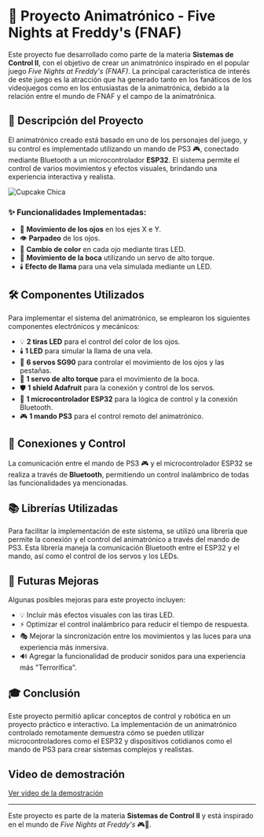 # 🤖 Proyecto Animatrónico - Five Nights at Freddy's (FNAF)

Este proyecto fue desarrollado como parte de la materia **Sistemas de Control II**, con el objetivo de crear un animatrónico inspirado en el popular juego *Five Nights at Freddy's (FNAF)*. La principal característica de interés de este juego es la atracción que ha generado tanto en los fanáticos de los videojuegos como en los entusiastas de la animatrónica, debido a la relación entre el mundo de FNAF y el campo de la animatrónica.

## 🚀 Descripción del Proyecto

El animatrónico creado está basado en uno de los personajes del juego, y su control es implementado utilizando un mando de PS3 🎮, conectado mediante Bluetooth a un microcontrolador **ESP32**.
El sistema permite el control de varios movimientos y efectos visuales, brindando una experiencia interactiva y realista.

<image src="/Media/Cupcake.jpeg" alt="Cupcake Chica">

### ✨ Funcionalidades Implementadas:

- 👀 **Movimiento de los ojos** en los ejes X e Y.
- 👁️ **Parpadeo** de los ojos.
- 🌈 **Cambio de color** en cada ojo mediante tiras LED.
- 👄 **Movimiento de la boca** utilizando un servo de alto torque.
- 🕯️ **Efecto de llama** para una vela simulada mediante un LED.

## 🛠️ Componentes Utilizados

Para implementar el sistema del animatrónico, se emplearon los siguientes componentes electrónicos y mecánicos:

- 💡 **2 tiras LED** para el control del color de los ojos.
- 🕯️ **1 LED** para simular la llama de una vela.
- 🔧 **6 servos SG90** para controlar el movimiento de los ojos y las pestañas.
- 🔩 **1 servo de alto torque** para el movimiento de la boca.
- 🛡️ **1 shield Adafruit** para la conexión y control de los servos.
- 📡 **1 microcontrolador ESP32** para la lógica de control y la conexión Bluetooth.
- 🎮 **1 mando PS3** para el control remoto del animatrónico.

## 🔗 Conexiones y Control

La comunicación entre el mando de PS3 🎮 y el microcontrolador ESP32 se realiza a través de **Bluetooth**, permitiendo un control inalámbrico de todas las funcionalidades ya mencionadas.

## 📚 Librerías Utilizadas

Para facilitar la implementación de este sistema, se utilizó una librería que permite la conexión y el control del animatrónico a través del mando de PS3. Esta librería maneja la comunicación Bluetooth entre el ESP32 y el mando, así como el control de los servos y los LEDs.

## 🔧 Futuras Mejoras

Algunas posibles mejoras para este proyecto incluyen:

- 💡 Incluir más efectos visuales con las tiras LED.
- ⚡ Optimizar el control inalámbrico para reducir el tiempo de respuesta.
- 🎭 Mejorar la sincronización entre los movimientos y las luces para una experiencia más inmersiva.
- 🔊 Agregar la funcionalidad de producir sonidos para una experiencia más "Terrorífica".
  
## 🎓 Conclusión

Este proyecto permitió aplicar conceptos de control y robótica en un proyecto práctico e interactivo. La implementación de un animatrónico controlado remotamente demuestra cómo se pueden utilizar microcontroladores como el ESP32 y dispositivos cotidianos como el mando de PS3 para crear sistemas complejos y realistas.

## Video de demostración

[Ver video de la demostración](./Media/vid.mp4)

---

Este proyecto es parte de la materia **Sistemas de Control II** y está inspirado en el mundo de *Five Nights at Freddy's* 🎮👾.
